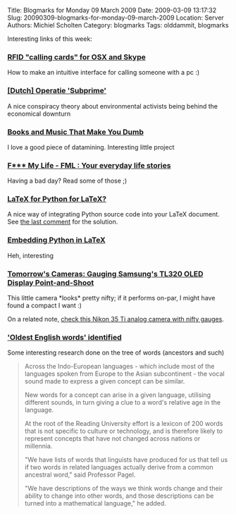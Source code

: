Title: Blogmarks for Monday 09 March 2009
Date: 2009-03-09 13:17:32
Slug: 20090309-blogmarks-for-monday-09-march-2009
Location: Server
Authors: Michiel Scholten
Category: blogmarks
Tags: olddammit, blogmarks

<p>Interesting links of this week:</p>
<h3><a href="http://huopio.fi/simo/blog/2009/03/rfid-calling-cards-for-osx-and-skype.html"> RFID "calling cards" for OSX and Skype </a></h3>
<p>How to make an intuitive interface for calling someone with a pc :)</p>
<h3><a href="http://www.nrcnext.nl/opinie/article2168633.ece/Operatie_Subprime">[Dutch] Operatie 'Subprime'</a></h3>
<p>A nice conspiracy theory about environmental activists being behind the economical downturn</p>
<h3><a href="http://blogs.wsj.com/digits/2009/02/27/books-and-music-that-make-you-dumb/?mod=yhoofront">Books and Music That Make You Dumb</a></h3>
<p>I love a good piece of datamining. Interesting little project</p>
<h3><a href="http://www.fmylife.com/">F*** My Life - FML : Your everyday life stories</a></h3>
<p>Having a bad day? Read some of those ;)</p>
<h3><a href="http://ubuntuforums.org/showthread.php?t=331602">LaTeX for Python for LaTeX?</a></h3>
<p>A nice way of integrating Python source code into your LaTeX document. See <a href="http://ubuntuforums.org/showpost.php?s=09082f480846030d811c2ee39df203fe&amp;p=2240580&amp;postcount=4">the last comment</a> for the solution.</p>
<h3><a href="http://www.texample.net/weblog/2008/oct/24/embedding-python-latex/">Embedding Python in LaTeX</a></h3>
<p>Heh, interesting</p>
<h3><a href="http://i.gizmodo.com/5163157/gauging-samsungs-tl320-oled-display-point and shoot">Tomorrow's Cameras: Gauging Samsung's TL320 OLED Display Point-and-Shoot</a></h3>
<p>This little camera *looks* pretty nifty; if it performs on-par, I might have found a compact I want :)</p>

<p>On a related note, <a href="http://apphotnum.free.fr/N2BE16.html">check this Nikon 35 Ti analog camera with nifty gauges</a>.</p>
<h3><a href="http://news.bbc.co.uk/1/hi/sci/tech/7911645.stm">'Oldest English words' identified</a></h3>
<p>Some interesting research done on the tree of words (ancestors and such)</p>

<blockquote><p>Across the Indo-European languages - which include most of the languages spoken from Europe to the Asian subcontinent - the vocal sound made to express a given concept can be similar.</p>

<p>New words for a concept can arise in a given language, utilising different sounds, in turn giving a clue to a word's relative age in the language.</p>

<p>At the root of the Reading University effort is a lexicon of 200 words that is not specific to culture or technology, and is therefore likely to represent concepts that have not changed across nations or millennia.</p>

<p>"We have lists of words that linguists have produced for us that tell us if two words in related languages actually derive from a common ancestral word," said Professor Pagel.</p>

<p>"We have descriptions of the ways we think words change and their ability to change into other words, and those descriptions can be turned into a mathematical language," he added.</p></blockquote>
